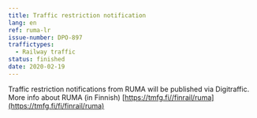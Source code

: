 ```yaml
---
title: Traffic restriction notification
lang: en
ref: ruma-lr
issue-number: DPO-897
traffictypes:
  - Railway traffic
status: finished
date: 2020-02-19
---
```


Traffic restriction notifications from RUMA will be published via Digitraffic. More info about RUMA (in Finnish) [https://tmfg.fi//finrail/ruma](https://tmfg.fi/fi/finrail/ruma)
